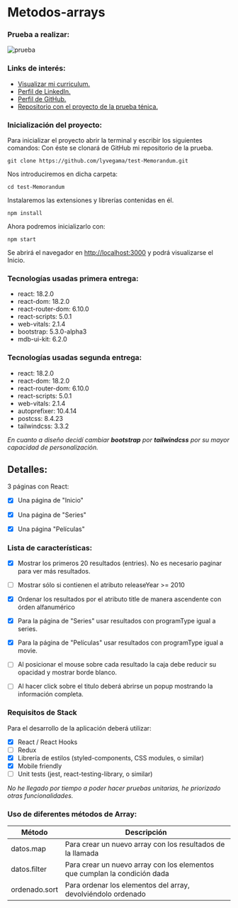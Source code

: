 # Metodos-arrays


### Prueba a realizar:
![prueba](/src/screens/1-home.jpg)

### Links de interés:
- [Visualizar mi curriculum.](./client//public/Curriculum-lydia-vega.FullStack.pdf)
- [Perfil de LinkedIn.](https://www.linkedin.com/in/lydia-vega/)
- [Perfil de GitHub.](https://github.com/lyvegama)
- [Repositorio con el proyecto de la prueba ténica.](https://github.com/lyvegama/test-Memorandum)

### Inicialización del proyecto:
Para inicializar el proyecto abrir la terminal y escribir los siguientes comandos:
Con éste se clonará de GitHub mi repositorio de la prueba.
```
git clone https://github.com/lyvegama/test-Memorandum.git
```
Nos introduciremos en dicha carpeta:
```
cd test-Memorandum 
```
Instalaremos las extensiones y librerías contenidas en él.
```
npm install 
```
Ahora podremos inicializarlo con:
```
npm start 
```
Se abrirá el navegador en [http://localhost:3000](http://localhost:3000) y podrá visualizarse el Inicio.

### Tecnologías usadas primera entrega:
* react: 18.2.0
* react-dom: 18.2.0
* react-router-dom: 6.10.0 
* react-scripts: 5.0.1
* web-vitals: 2.1.4
* bootstrap: 5.3.0-alpha3
* mdb-ui-kit: 6.2.0

### Tecnologías usadas segunda entrega:
* react: 18.2.0
* react-dom: 18.2.0
* react-router-dom: 6.10.0 
* react-scripts: 5.0.1
* web-vitals: 2.1.4
* autoprefixer: 10.4.14
* postcss: 8.4.23
* tailwindcss: 3.3.2

*En cuanto a diseño decidí cambiar **bootstrap** por **tailwindcss** por su mayor capacidad de personalización.*

## Detalles:
3 páginas con React:
- [x] Una página de "Inicio"
- [x] Una página de "Series"
- [x] Una página "Películas"


### Lista de características:

- [x] Mostrar los primeros 20 resultados (entries). No es necesario paginar para ver más resultados.
- [ ] Mostrar sólo si contienen el atributo releaseYear >= 2010
- [x] Ordenar los resultados por el atributo title de manera ascendente con órden alfanumérico
- [x] Para la página de "Series" usar resultados con programType igual a series.
- [x] Para la página de "Películas" usar resultados con programType igual a movie.

- [ ] Al posicionar el mouse sobre cada resultado la caja debe reducir su opacidad y mostrar borde blanco.
- [ ] Al hacer click sobre el titulo deberá abrirse un popup mostrando la información completa.

### Requisitos de Stack
Para el desarrollo de la aplicación deberá utilizar:

- [x] React / React Hooks
- [ ] Redux
- [x] Librería de estilos (styled-components, CSS modules, o similar)
- [x] Mobile friendly
- [ ] Unit tests (jest, react-testing-library, o similar)

*No he llegado por tiempo a poder hacer pruebas unitarias, he priorizado otras funcionalidades.*

### Uso de diferentes métodos de Array:

| Método    | Descripción   |         
|---------------------------|-------|
| datos.map |   Para crear un nuevo array con los resultados de la llamada |         
| datos.filter      |   Para crear un nuevo array con los elementos que cumplan la condición dada    |  
| ordenado.sort | Para ordenar los elementos del array, devolviéndolo ordenado
